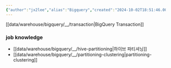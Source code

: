 ```yaml
---
{"author":"jx2lee","alias":"Bigquery","created":"2024-10-02T18:51:46.000+09:00","last-updated":"2024-07-28 01:35","tags":["bigquery","overview"],"dg-publish":true,"dg-home-link":true,"dg-show-local-graph":true,"dg-show-backlinks":true,"dg-show-toc":false,"dg-show-inline-title":false,"dg-show-file-tree":false,"dg-enable-search":true,"dg-link-preview":"ture","dg-show-tags":false,"dg-pass-frontmatter":false,"priority":5,"permalink":"/data/warehouse/bigquery/overview/","dgHomeLink":true,"dgShowBacklinks":true,"dgShowLocalGraph":true,"dgEnableSearch":true,"dgLinkPreview":"ture","dgPassFrontmatter":true,"noteIcon":""}
---
```



[[data/warehouse/bigquery/__/transaction\|BigQuery Transaction]]

### job knowledge
- [[data/warehouse/bigquery/__/hive-partitioning\|하이브 파티셔닝]]
- [[data/warehouse/bigquery/__/partitioning-clustering\|partitioning-clustering]]
